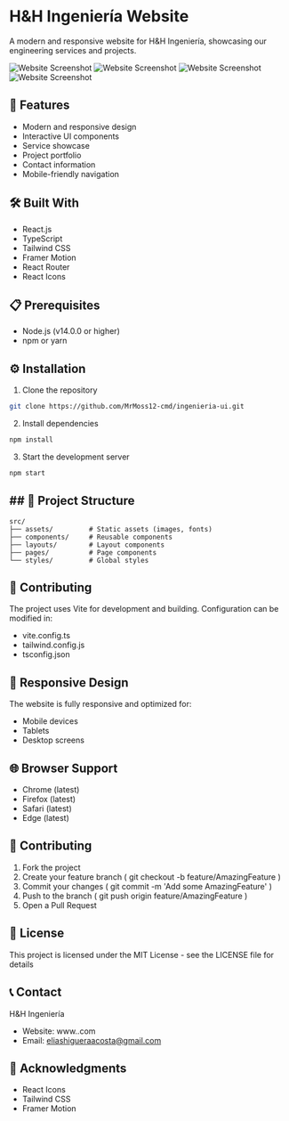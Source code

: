 # H&H Ingeniería Website

A modern and responsive website for H&H Ingeniería, showcasing our engineering services and projects.

![Website Screenshot](https://i.ibb.co/JRXb238W/screen1.png)
![Website Screenshot](https://i.ibb.co/QFt9YKjH/screen2.png)
![Website Screenshot](https://i.ibb.co/YFRwHZv4/screen3.png)
![Website Screenshot](https://i.ibb.co/fzYwSfXT/screen5.png)


## 🚀 Features

- Modern and responsive design
- Interactive UI components
- Service showcase
- Project portfolio
- Contact information
- Mobile-friendly navigation

## 🛠️ Built With

- React.js
- TypeScript
- Tailwind CSS
- Framer Motion
- React Router
- React Icons

## 📋 Prerequisites

- Node.js (v14.0.0 or higher)
- npm or yarn

## ⚙️ Installation

1. Clone the repository
```bash
git clone https://github.com/MrMoss12-cmd/ingenieria-ui.git
```
2. Install dependencies
```bash
npm install
```
3. Start the development server
```bash
npm start
```

## ## 🎨 Project Structure
```plaintext
src/
├── assets/         # Static assets (images, fonts)
├── components/     # Reusable components
├── layouts/        # Layout components
├── pages/          # Page components
└── styles/         # Global styles
```

## 🔧 Contributing
The project uses Vite for development and building. Configuration can be modified in:

- vite.config.ts
- tailwind.config.js
- tsconfig.json

##  📱 Responsive Design
The website is fully responsive and optimized for:
- Mobile devices
- Tablets
- Desktop screens

## 🌐 Browser Support
- Chrome (latest)
- Firefox (latest)
- Safari (latest)
- Edge (latest)

## 👥 Contributing
1. Fork the project
2. Create your feature branch ( git checkout -b feature/AmazingFeature )
3. Commit your changes ( git commit -m 'Add some AmazingFeature' )
4. Push to the branch ( git push origin feature/AmazingFeature )
5. Open a Pull Request

## 📄 License
This project is licensed under the MIT License - see the LICENSE file for details

## 📞 Contact
H&H Ingeniería
- Website: www..com
- Email: eliashigueraacosta@gmail.com

## 🙏 Acknowledgments
- React Icons
- Tailwind CSS
- Framer Motion
